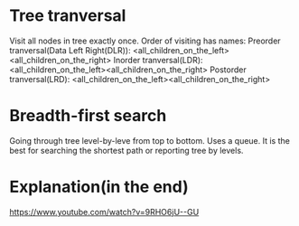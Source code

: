 # Tree tranversal
Visit all nodes in tree exactly once.
Order of visiting has names:
Preorder tranversal(Data Left Right(DLR)): <root><all_children_on_the_left><all_children_on_the_right>
Inorder tranversal(LDR): <all_children_on_the_left><root><all_children_on_the_right>
Postorder tranversal(LRD): <all_children_on_the_left><all_children_on_the_right><root>

# Breadth-first search
Going through tree level-by-leve from top to bottom. Uses a queue.
It is the best for searching the shortest path or reporting tree by levels.

# Explanation(in the end)
https://www.youtube.com/watch?v=9RHO6jU--GU